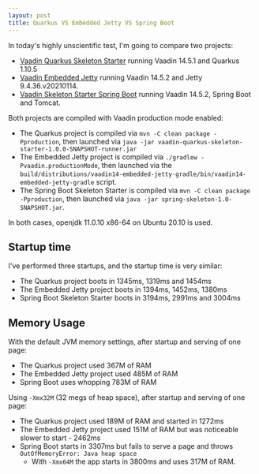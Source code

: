 ```yaml
---
layout: post
title: Quarkus VS Embedded Jetty VS Spring Boot
---
```


In today's highly unscientific test, I'm going to compare two projects:

* [Vaadin Quarkus Skeleton Starter](https://github.com/mvysny/vaadin-quarkus-skeleton-starter)
  running Vaadin 14.5.1 and Quarkus 1.10.5
* [Vaadin Embedded Jetty](https://github.com/mvysny/vaadin14-embedded-jetty-gradle) running
  Vaadin 14.5.2 and Jetty 9.4.36.v20210114.
* [Vaadin Skeleton Starter Spring Boot](https://github.com/vaadin/skeleton-starter-flow-spring)
  running Vaadin 14.5.2, Spring Boot and Tomcat.

Both projects are compiled with Vaadin production mode enabled:

* The Quarkus project is compiled via `mvn -C clean package -Pproduction`, then launched
  via `java -jar vaadin-quarkus-skeleton-starter-1.0.0-SNAPSHOT-runner.jar`
* The Embedded Jetty project is compiled via `./gradlew -Pvaadin.productionMode`,
  then launched via the `build/distributions/vaadin14-embedded-jetty-gradle/bin/vaadin14-embedded-jetty-gradle`
  script.
* The Spring Boot Skeleton Starter is compiled via `mvn -C clean package -Pproduction`,
  then launched via `java -jar spring-skeleton-1.0-SNAPSHOT.jar`.

In both cases, openjdk 11.0.10 x86-64 on Ubuntu 20.10 is used.

## Startup time

I've performed three startups, and the startup time is very similar:

* The Quarkus project boots in 1345ms, 1319ms and 1454ms
* The Embedded Jetty project boots in 1394ms, 1452ms, 1380ms
* Spring Boot Skeleton Starter boots in 3194ms, 2991ms and 3004ms

## Memory Usage

With the default JVM memory settings, after startup and serving of one page:

* The Quarkus project used 367M of RAM
* The Embedded Jetty project used 485M of RAM
* Spring Boot uses whopping 783M of RAM

Using `-Xmx32M` (32 megs of heap space), after startup and serving of one page:

* The Quarkus project used 189M of RAM and started in 1272ms
* The Embedded Jetty project used 151M of RAM but was noticeable slower to start - 2462ms
* Spring Boot starts in 3307ms but fails to serve a page and throws `OutOfMemoryError: Java heap space`
  * With `-Xmx64M` the app starts in 3800ms and uses 317M of RAM.

